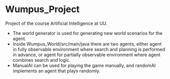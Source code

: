# Wumpus_Project 
Project of the course Artificial Intelligence at UU.

- The world generator is used for generating new world scenarios for the agent.
- Inside Wumpus_World/src/main/java there are two agents, either agent in fully observable environment where search and planning is performed in advance, or agent for partially observable environment where agent combines search and logic.
- ManualAI can be used for playing the game manually, and randomAI implements an agent that plays randomly.

